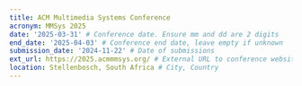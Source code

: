 ```yaml
---
title: ACM Multimedia Systems Conference
acronym: MMSys 2025
date: '2025-03-31' # Conference date. Ensure mm and dd are 2 digits
end_date: '2025-04-03' # Conference end date, leave empty if unknown
submission_date: '2024-11-22' # Date of submissions
ext_url: https://2025.acmmmsys.org/ # External URL to conference website
location: Stellenbosch, South Africa # City, Country
---
```

